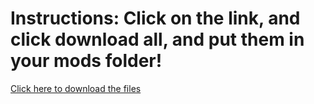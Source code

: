 <!DOCTYPE html>
<html>
  <head><title>Mods Download</title></head>
  <body>
    <h1> Instructions: Click on the link, and click download all, and put them in your mods folder!</h1>
    <p><a href="https://drive.google.com/drive/folders/1CC4b4vSyX-Kek4Fl38PZHSWvZ2RrzTpa?usp=drive_link" target="_blank"> Click here to download the files</a></p>
  </body>
</html>
